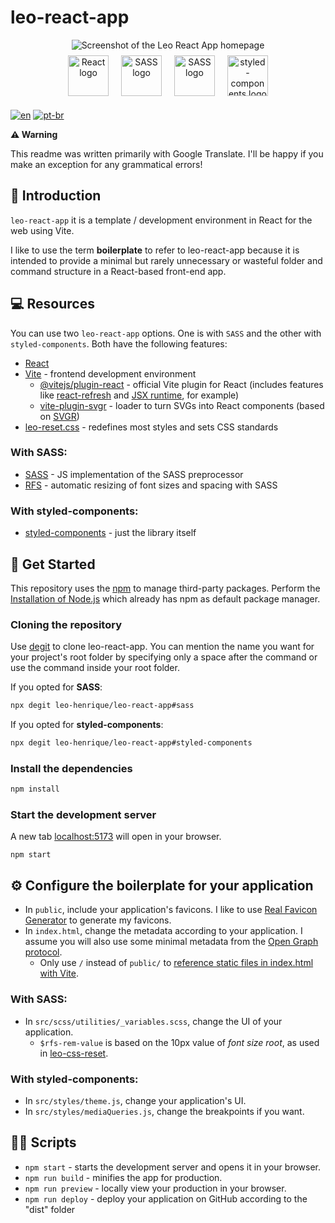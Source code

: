 # leo-react-app

<div align="center">
	<img src="https://user-images.githubusercontent.com/72027449/212686494-3c9d878f-c269-4520-aa61-649a2d94f691.gif"
	alt="Screenshot of the Leo React App homepage" />
</div>

<div align="center">
	<a href="https://pt-br.reactjs.org/"
	target="_blank"
	rel="external referrer noopener"
	style="display: inline-block; padding: 8px">
		<img src="https://cdn.jsdelivr.net/gh/devicons/devicon/icons/react/react-original.svg"
		alt="React logo"
		width="65" />
	</a>
	<a href="https://vitejs.dev"
	target="_blank"
	rel="external referrer noopener"
	style="display: inline-block; padding: 8px">
		<img src="https://vitejs.dev/logo.svg"
		alt="SASS logo"
		width="65" />         
	</a>
	<a href="https://sass-lang.com/"
	target="_blank"
	rel="external referrer noopener"
	style="display: inline-block; padding: 8px">
        <img src="https://cdn.jsdelivr.net/gh/devicons/devicon/icons/sass/sass-original.svg"
		alt="SASS logo"
		width="65" />
	</a>
    <a href="https://styled-components.com/"
	target="_blank"
	rel="external referrer noopener"
	style="display: inline-block; padding: 8px">
        <img src="https://avatars.githubusercontent.com/u/20658825?v=4"
		alt="styled-components logo"
		width="65" />
	</a>
</div>

[![en](https://img.shields.io/badge/lang-en-red.svg)](https://github.com/Leo-Henrique/leo-react-app/blob/main/README.md)
[![pt-br](https://img.shields.io/badge/lang-pt--br-green.svg)](https://github.com/Leo-Henrique/leo-react-app/blob/main/README-pt-BR.md)

**⚠️ Warning**

This readme was written primarily with Google Translate. I'll be happy if you make an exception for any grammatical errors!

## 🔎 Introduction

`leo-react-app` it is a template / development environment in React for the web using Vite.

I like to use the term **boilerplate** to refer to leo-react-app because it is intended to provide a minimal but rarely unnecessary or wasteful folder and command structure in a React-based front-end app.

## 💻 Resources

You can use two `leo-react-app` options. One is with `SASS` and the other with `styled-components`. Both have the following features:

* [React](https://pt-br.reactjs.org/)
* [Vite](https://vitejs.dev/) - frontend development environment
	* [@vitejs/plugin-react](https://github.com/vitejs/vite-plugin-react/tree/main/packages/plugin-react) - official Vite plugin for React (includes features like [react-refresh](https://www.npmjs.com/package/react-refresh) and [JSX runtime](https://github.com/alloc/vite-react-jsx#faq), for example)
	* [vite-plugin-svgr](https://github.com/pd4d10/vite-plugin-svgr) - loader to turn SVGs into React components (based on [SVGR](https://react-svgr.com/))
* [leo-reset.css](https://github.com/Leo-Henrique/leo-reset.css) - redefines most styles and sets CSS standards

### With SASS:

* [SASS](https://www.npmjs.com/package/sass) - JS implementation of the SASS preprocessor
* [RFS](https://github.com/twbs/rfs#readme) - automatic resizing of font sizes and spacing with SASS

### With styled-components:

* [styled-components](https://styled-components.com/) - just the library itself

## 🚀 Get Started

This repository uses the [npm](https://www.npmjs.com/) to manage third-party packages. Perform the [Installation of Node.js](https://nodejs.org/pt-br/) which already has npm as default package manager.

### Cloning the repository

Use [degit](https://github.com/Rich-Harris/degit) to clone leo-react-app. You can mention the name you want for your project's root folder by specifying only a space after the command or use the command inside your root folder.

If you opted for **SASS**:
```bash
npx degit leo-henrique/leo-react-app#sass
```

If you opted for **styled-components**:
```bash
npx degit leo-henrique/leo-react-app#styled-components
```

### Install the dependencies

```bash
npm install
```

### Start the development server

A new tab [localhost:5173](http://localhost:5173) will open in your browser.

```
npm start
```

## ⚙️ Configure the boilerplate for your application

* In `public`, include your application's favicons. I like to use [Real Favicon Generator](https://realfavicongenerator.net/) to generate my favicons.
* In `index.html`, change the metadata according to your application. I assume you will also use some minimal metadata from the [Open Graph protocol](https://ogp.me/).
    * Only  use `/` instead of `public/` to [reference static files in index.html with Vite](https://vitejs.dev/guide/assets.html#the-public-directory).

### With SASS:

* In `src/scss/utilities/_variables.scss`, change the UI of your application.
    * `$rfs-rem-value` is based on the 10px value of *font size root*, as used in [leo-css-reset](https://github.com/Leo-Henrique/leo-css-reset ).

### With styled-components:

* In `src/styles/theme.js`, change your application's UI.
* In `src/styles/mediaQueries.js`, change the breakpoints if you want.

## 👨‍💻 Scripts 

* `npm start` - starts the development server and opens it in your browser.
* `npm run build` - minifies the app for production.
* `npm run preview` - locally view your production in your browser.
* `npm run deploy` - deploy your application on GitHub according to the "dist" folder